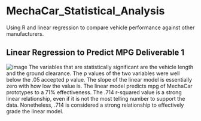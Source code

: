 # MechaCar_Statistical_Analysis
Using R and linear regression to compare vehicle performance against other manufacturers. 

## Linear Regression to Predict MPG Deliverable 1
![image](https://user-images.githubusercontent.com/100726716/175109452-a3799af0-2dfb-4452-a890-9cf81f3f90f0.png)
The variables that are statistically significant are the vehicle length and the ground clearance. The p values of the two variables were well below the .05 accepted p value. The slope of the linear model is essentially zero with how low the value is. The linear model predicts mpg of MechaCar prototypes to a 71% effectiveness. The .714 r-squared value is a strong linear relationship, even if it is not the most telling number to support the data. Nonetheless, .714 is considered a strong relationship to effectively grade the linear model. 
